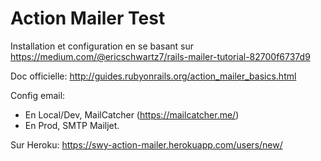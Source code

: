 # Action Mailer Test

Installation et configuration en se basant sur https://medium.com/@ericschwartz7/rails-mailer-tutorial-82700f6737d9

Doc officielle: http://guides.rubyonrails.org/action_mailer_basics.html

Config email:
* En Local/Dev, MailCatcher (https://mailcatcher.me/)
* En Prod, SMTP Mailjet.

Sur Heroku: https://swy-action-mailer.herokuapp.com/users/new/
